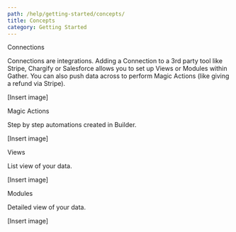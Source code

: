 ```yaml
---
path: /help/getting-started/concepts/
title: Concepts
category: Getting Started
---
```

Connections

Connections are integrations. Adding a Connection to a 3rd party tool like Stripe, Chargify or Salesforce allows you to set up Views or Modules within Gather. You can also push data across to perform Magic Actions (like giving a refund via Stripe).

\[Insert image]

Magic Actions

Step by step automations created in Builder. 

\[Insert image]

Views

List view of your data.

\[Insert image]

Modules

Detailed view of your data.

\[Insert image]
